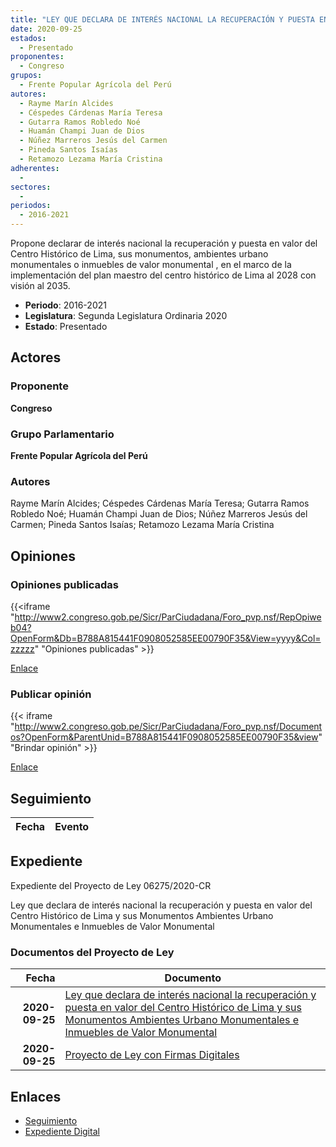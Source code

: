 ```yaml
---
title: "LEY QUE DECLARA DE INTERÉS NACIONAL LA RECUPERACIÓN Y PUESTA EN VALOR DEL CENTRO HISTÓRICO DE LIMA Y SUS MONUMENTOS, AMBIENTES URBANO MONUMENTALES E INMUEBLES DE VALOR MONUMENTAL"
date: 2020-09-25
estados: 
  - Presentado
proponentes: 
  - Congreso
grupos: 
  - Frente Popular Agrícola del Perú
autores: 
  - Rayme Marín Alcides
  - Céspedes Cárdenas María Teresa
  - Gutarra Ramos Robledo Noé
  - Huamán Champi Juan de Dios
  - Núñez Marreros Jesús del Carmen
  - Pineda Santos Isaías
  - Retamozo Lezama María Cristina
adherentes: 
  - 
sectores: 
  - 
periodos: 
  - 2016-2021
---
```


Propone declarar de interés nacional la recuperación y puesta en valor del Centro Histórico de Lima, sus monumentos, ambientes urbano monumentales o inmuebles de valor monumental , en el marco de la implementación del plan maestro del centro histórico de Lima al 2028 con visión al 2035.

- **Periodo**: 2016-2021
- **Legislatura**: Segunda Legislatura Ordinaria 2020
- **Estado**: Presentado

## Actores

### Proponente

**Congreso**

### Grupo Parlamentario

**Frente Popular Agrícola del Perú**

### Autores

Rayme Marín Alcides; Céspedes Cárdenas María Teresa; Gutarra Ramos Robledo Noé; Huamán Champi Juan de Dios; Núñez Marreros Jesús del Carmen; Pineda Santos Isaías; Retamozo Lezama María Cristina


## Opiniones

### Opiniones publicadas

{{<iframe "http://www2.congreso.gob.pe/Sicr/ParCiudadana/Foro_pvp.nsf/RepOpiweb04?OpenForm&Db=B788A815441F0908052585EE00790F35&View=yyyy&Col=zzzzz" "Opiniones publicadas" >}}

[Enlace](http://www2.congreso.gob.pe/Sicr/ParCiudadana/Foro_pvp.nsf/RepOpiweb04?OpenForm&Db=B788A815441F0908052585EE00790F35&View=yyyy&Col=zzzzz)
### Publicar opinión

{{< iframe "http://www2.congreso.gob.pe/Sicr/ParCiudadana/Foro_pvp.nsf/Documentos?OpenForm&ParentUnid=B788A815441F0908052585EE00790F35&view" "Brindar opinión" >}}

[Enlace](http://www2.congreso.gob.pe/Sicr/ParCiudadana/Foro_pvp.nsf/Documentos?OpenForm&ParentUnid=B788A815441F0908052585EE00790F35&view)

## Seguimiento

| Fecha | Evento |
|------:|--------|


## Expediente

Expediente del Proyecto de Ley 06275/2020-CR

Ley que declara de interés nacional la recuperación y puesta en valor del Centro Histórico de Lima y sus Monumentos Ambientes Urbano Monumentales e Inmuebles de Valor Monumental


### Documentos del Proyecto de Ley

| Fecha | Documento |
|------:|--------|
| **2020-09-25** | [Ley que declara de interés nacional la recuperación y puesta en valor del Centro Histórico de Lima y sus Monumentos Ambientes Urbano Monumentales e Inmuebles de Valor Monumental](http://www.leyes.congreso.gob.pe/Documentos/2016_2021/Proyectos_de_Ley_y_de_Resoluciones_Legislativas/PL06275-20200925.pdf) |
| **2020-09-25** | [Proyecto de Ley con Firmas Digitales](http://www.leyes.congreso.gob.pe/Documentos/2016_2021/Proyectos_de_Ley_y_de_Resoluciones_Legislativas/Proyectos_Firmas_digitales/PL06275.pdf) |

## Enlaces 

- [Seguimiento](http://www2.congreso.gob.pehttp://www2.congreso.gob.pe/Sicr/TraDocEstProc/CLProLey2016.nsf/f7fff46988ca05b1052578e100829cc7/aaf9d13c5e98851b052585f1006fc234?OpenDocument)
- [Expediente Digital](http://www2.congreso.gob.pehttp://www2.congreso.gob.pe/Sicr/TraDocEstProc/CLProLey2016.nsf/f7fff46988ca05b1052578e100829cc7/aaf9d13c5e98851b052585f1006fc234?OpenDocument&Click=05257FB7005EB655.eb71d0cf91d8294e05256cdf006b5706/$Body/0.1C6C)
